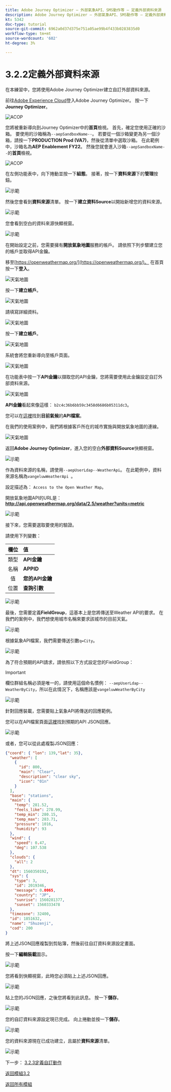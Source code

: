 ```yaml
---
title: Adobe Journey Optimizer — 外部氣象API、SMS動作等 — 定義外部資料來源
description: Adobe Journey Optimizer — 外部氣象API、SMS動作等 — 定義外部資料來源
kt: 5342
doc-type: tutorial
source-git-commit: 6962a0d37d375e751a05ae99b4f433b0283835d0
workflow-type: tm+mt
source-wordcount: '602'
ht-degree: 3%

---
```


# 3.2.2定義外部資料來源

在本練習中，您將使用Adobe Journey Optimizer建立自訂外部資料來源。

前往[Adobe Experience Cloud](https://experience.adobe.com)登入Adobe Journey Optimizer。 按一下&#x200B;**Journey Optimizer**。

![ACOP](./../../../modules/ajo-b2c/module3.2/images/acophome.png)

您將被重新導向到Journey Optimizer中的&#x200B;**首頁**&#x200B;檢視。 首先，確定您使用正確的沙箱。 要使用的沙箱稱為`--aepSandboxName--`。 若要從一個沙箱變更為另一個沙箱，請按一下&#x200B;**PRODUCTION Prod (VA7)**，然後從清單中選取沙箱。 在此範例中，沙箱名為&#x200B;**AEP Enablement FY22**。 然後您就會進入沙箱`--aepSandboxName--`的&#x200B;**首頁**&#x200B;檢視。

![ACOP](./../../../modules/ajo-b2c/module3.2/images/acoptriglp.png)

在左側功能表中，向下捲動並按一下&#x200B;**組態**。 接著，按一下&#x200B;**資料來源**&#x200B;下的&#x200B;**管理**&#x200B;按鈕。

![示範](./images/menudatasources.png)

然後您會看到&#x200B;**資料來源**清單。
按一下**建立資料Source**&#x200B;以開始新增您的資料來源。

![示範](./images/dshome.png)

您會看到空白的資料來源快顯視窗。

![示範](./images/emptyds.png)

在開始設定之前，您需要擁有&#x200B;**開放氣象地圖**&#x200B;服務的帳戶。 請依照下列步驟建立您的帳戶並取得API金鑰。

移至[https://openweathermap.org/](https://openweathermap.org/)。 在首頁按一下&#x200B;**登入**。

![天氣地圖](./images/owm.png)

按一下&#x200B;**建立帳戶**。

![天氣地圖](./images/owm1.png)

請填寫詳細資料。

![天氣地圖](./images/owm2.png)

按一下&#x200B;**建立帳戶**。

![天氣地圖](./images/owm3.png)

系統會將您重新導向至帳戶頁面。

![天氣地圖](./images/owm4.png)

在功能表中按一下&#x200B;**API金鑰**&#x200B;以擷取您的API金鑰，您將需要使用此金鑰設定自訂外部資料來源。

![天氣地圖](./images/owm5.png)

**API金鑰**&#x200B;看起來像這樣： `b2c4c36b6bb59c3458d6686b05311dc3`。

您可以在[這裡](https://openweathermap.org/current)找到&#x200B;**目前氣候**&#x200B;的&#x200B;**API檔案**。

在我們的使用案例中，我們將根據客戶所在的城市實施與開放氣象地圖的連線。

![天氣地圖](./images/owm6.png)

返回&#x200B;**Adobe Journey Optimizer**，進入您的空白&#x200B;**外部資料Source**&#x200B;快顯視窗。

![示範](./images/emptyds.png)

作為資料來源的名稱，請使用`--aepUserLdap--WeatherApi`。 在此範例中，資料來源名稱為`vangeluwWeatherApi `。

設定描述為： `Access to the Open Weather Map`。

開放氣象地圖API的URL是： **http://api.openweathermap.org/data/2.5/weather?units=metric**

![示範](./images/dsname.png)

接下來，您需要選取要使用的驗證。

請使用下列變數：

| 欄位 | 值 |
|:-----------------------:| :-----------------------|
| 類型 | **API金鑰** |
| 名稱 | **APPID** |
| 值 | **您的API金鑰** |
| 位置 | **查詢引數** |

![示範](./images/dsauth.png)

最後，您需要定義&#x200B;**FieldGroup**，這基本上是您將傳送至Weather API的要求。 在我們的案例中，我們想使用城市名稱來要求該城市的目前天氣。

![示範](./images/fg.png)

根據氣象API檔案，我們需要傳送引數`q=City`。

![示範](./images/owmapi.png)

為了符合預期的API請求，請依照以下方式設定您的FieldGroup：

>[!IMPORTANT]
>
>欄位群組名稱必須是唯一的，請使用這個命名慣例： `--aepUserLdap--WeatherByCity`，所以在此情況下，名稱應該是`vangeluwWeatherByCity`

![示範](./images/fg1.png)

針對回應裝載，您需要貼上氣象API將傳送的回應範例。

您可以在API檔案頁面[這裡](https://openweathermap.org/current)找到預期的API JSON回應。

![示範](./images/owmapi1.png)

或者，您可以從此處複製JSON回應：

```json
{"coord": { "lon": 139,"lat": 35},
  "weather": [
    {
      "id": 800,
      "main": "Clear",
      "description": "clear sky",
      "icon": "01n"
    }
  ],
  "base": "stations",
  "main": {
    "temp": 281.52,
    "feels_like": 278.99,
    "temp_min": 280.15,
    "temp_max": 283.71,
    "pressure": 1016,
    "humidity": 93
  },
  "wind": {
    "speed": 0.47,
    "deg": 107.538
  },
  "clouds": {
    "all": 2
  },
  "dt": 1560350192,
  "sys": {
    "type": 3,
    "id": 2019346,
    "message": 0.0065,
    "country": "JP",
    "sunrise": 1560281377,
    "sunset": 1560333478
  },
  "timezone": 32400,
  "id": 1851632,
  "name": "Shuzenji",
  "cod": 200
}
```

將上述JSON回應複製到剪貼簿，然後前往自訂資料來源設定畫面。

按一下&#x200B;**編輯裝載**&#x200B;圖示。

![示範](./images/owmapi2.png)

您將看到快顯視窗，此時您必須貼上上述JSON回應。

![示範](./images/owmapi3.png)

貼上您的JSON回應，之後您將看到此訊息。 按一下&#x200B;**儲存**。

![示範](./images/owmapi4.png)

您的自訂資料來源設定現已完成。 向上捲動並按一下&#x200B;**儲存**。

![示範](./images/dssave.png)

您的資料來源現在已成功建立，且屬於&#x200B;**資料來源**&#x200B;清單。

![示範](./images/dslist.png)

下一步： [3.2.3定義自訂動作](./ex3.md)

[返回模組3.2](journey-orchestration-external-weather-api-sms.md)

[返回所有模組](../../../overview.md)
